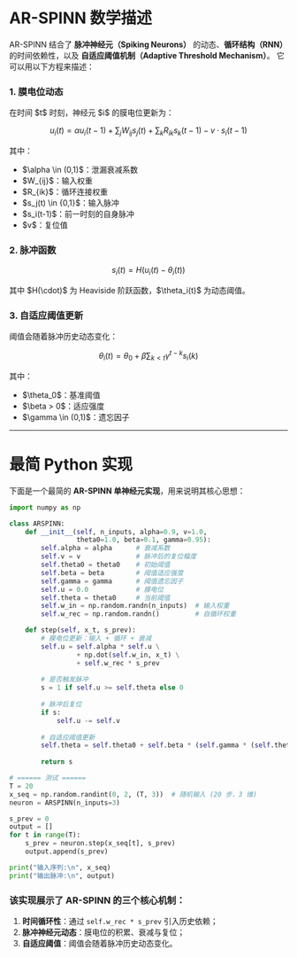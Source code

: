 # AR-SPINN 数学描述

AR-SPINN 结合了 **脉冲神经元（Spiking Neurons）** 的动态、**循环结构（RNN）** 的时间依赖性，以及 **自适应阈值机制（Adaptive Threshold Mechanism）**。
它可以用以下方程来描述：


### 1. 膜电位动态

在时间 \$t\$ 时刻，神经元 \$i\$ 的膜电位更新为：

$$
u_i(t) = \alpha u_i(t-1) + \sum_{j} W_{ij} s_j(t) + \sum_{k} R_{ik} s_k(t-1) - v \cdot s_i(t-1)
$$

其中：

* \$\alpha \in (0,1)\$：泄漏衰减系数
* \$W\_{ij}\$：输入权重
* \$R\_{ik}\$：循环连接权重
* \$s\_j(t) \in {0,1}\$：输入脉冲
* \$s\_i(t-1)\$：前一时刻的自身脉冲
* \$v\$：复位值


### 2. 脉冲函数

$$
s_i(t) = H\big(u_i(t) - \theta_i(t)\big)
$$

其中 \$H(\cdot)\$ 为 Heaviside 阶跃函数，\$\theta\_i(t)\$ 为动态阈值。



### 3. 自适应阈值更新

阈值会随着脉冲历史动态变化：

$$
\theta_i(t) = \theta_0 + \beta \sum_{k < t} \gamma^{t-k} s_i(k)
$$

其中：

* \$\theta\_0\$：基准阈值
* \$\beta > 0\$：适应强度
* \$\gamma \in (0,1)\$：遗忘因子

---

# 最简 Python 实现

下面是一个最简的 **AR-SPINN 单神经元实现**，用来说明其核心思想：

```python
import numpy as np

class ARSPINN:
    def __init__(self, n_inputs, alpha=0.9, v=1.0,
                 theta0=1.0, beta=0.1, gamma=0.95):
        self.alpha = alpha      # 衰减系数
        self.v = v              # 脉冲后的复位幅度
        self.theta0 = theta0    # 初始阈值
        self.beta = beta        # 阈值适应强度
        self.gamma = gamma      # 阈值遗忘因子
        self.u = 0.0            # 膜电位
        self.theta = theta0     # 当前阈值
        self.w_in = np.random.randn(n_inputs)  # 输入权重
        self.w_rec = np.random.randn()         # 自循环权重

    def step(self, x_t, s_prev):
        # 膜电位更新：输入 + 循环 + 衰减
        self.u = self.alpha * self.u \
                 + np.dot(self.w_in, x_t) \
                 + self.w_rec * s_prev
        
        # 是否触发脉冲
        s = 1 if self.u >= self.theta else 0
        
        # 脉冲后复位
        if s:
            self.u -= self.v
        
        # 自适应阈值更新
        self.theta = self.theta0 + self.beta * (self.gamma * (self.theta - self.theta0) + s)
        
        return s

# ====== 测试 ======
T = 20
x_seq = np.random.randint(0, 2, (T, 3))  # 随机输入 (20 步，3 维)
neuron = ARSPINN(n_inputs=3)

s_prev = 0
output = []
for t in range(T):
    s_prev = neuron.step(x_seq[t], s_prev)
    output.append(s_prev)

print("输入序列:\n", x_seq)
print("输出脉冲:\n", output)
```



### 该实现展示了 **AR-SPINN** 的三个核心机制：

1. **时间循环性**：通过 `self.w_rec * s_prev` 引入历史依赖；
2. **脉冲神经元动态**：膜电位的积累、衰减与复位；
3. **自适应阈值**：阈值会随着脉冲历史动态变化。



